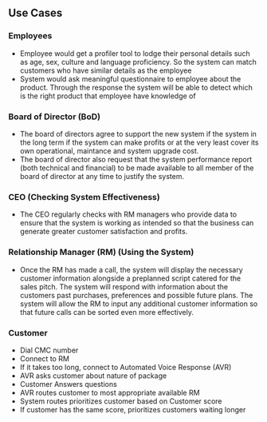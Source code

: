## Use Cases

### Employees

* Employee would get a profiler tool to lodge their personal details such as age, sex, culture and language proficiency. So the system can match customers who have similar details as the employee 
* System would ask meaningful questionnaire to employee about the product. Through the response the system will be able to detect which is the right product that employee have knowledge of

### Board of Director (BoD)
* The board of directors agree to support the new system if the system in the long term if the system can make profits or at the very least cover its own operational, maintance and system upgrade cost. 
* The board of director also request that the system performance report (both technical and financial) to be made available to all member of the board of director at any time to justify the system. 

### CEO (Checking System Effectiveness)

* The CEO regularly checks with RM managers who provide data to ensure that the system is working as intended so that the business can generate greater customer satisfaction and profits. 

### Relationship Manager (RM) (Using the System)

* Once the RM has made a call, the system will display the necessary customer information alongside a preplanned script catered for the sales pitch. The system will respond with information about the customers past purchases, preferences and possible future plans. The system will allow the RM to input any additional customer information so that future calls can be sorted even more effectively.

### Customer

* Dial CMC number
* Connect to RM
* If it takes too long, connect to Automated Voice Response (AVR)
* AVR asks customer about nature of package
* Customer Answers questions
* AVR routes customer to most appropriate available RM
* System routes prioritizes customer based on Customer score
* If customer has the same score, prioritizes customers waiting longer

